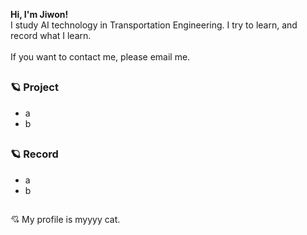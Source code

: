 **Hi, I'm Jiwon!** <br/>
I study AI technology in Transportation Engineering. I try to learn, and record what I learn. <br/><br/>
If you want to contact me, please email me. <br/>
##
### 🪐 Project 
- a
- b

## 
### 🪐 Record
- a
- b

##
💘 My profile is myyyy cat.
